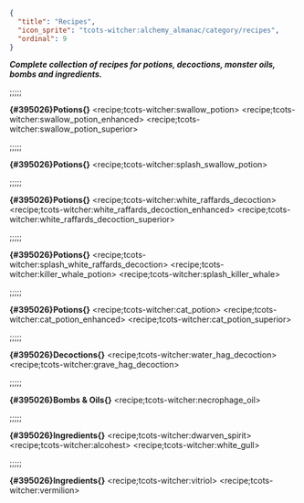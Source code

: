 ```json
{
  "title": "Recipes",
  "icon_sprite": "tcots-witcher:alchemy_almanac/category/recipes",
  "ordinal": 9
}
```


***Complete collection of recipes for potions,
decoctions, monster oils, bombs and ingredients.***

;;;;;

**{#395026}Potions{}**
<recipe;tcots-witcher:swallow_potion>
<recipe;tcots-witcher:swallow_potion_enhanced>
<recipe;tcots-witcher:swallow_potion_superior>

;;;;;

**{#395026}Potions{}**
<recipe;tcots-witcher:splash_swallow_potion>

;;;;;

**{#395026}Potions{}**
<recipe;tcots-witcher:white_raffards_decoction>
<recipe;tcots-witcher:white_raffards_decoction_enhanced>
<recipe;tcots-witcher:white_raffards_decoction_superior>

;;;;;

**{#395026}Potions{}**
<recipe;tcots-witcher:splash_white_raffards_decoction>
<recipe;tcots-witcher:killer_whale_potion>
<recipe;tcots-witcher:splash_killer_whale>

;;;;;

**{#395026}Potions{}**
<recipe;tcots-witcher:cat_potion>
<recipe;tcots-witcher:cat_potion_enhanced>
<recipe;tcots-witcher:cat_potion_superior>

;;;;;

**{#395026}Decoctions{}**
<recipe;tcots-witcher:water_hag_decoction>
<recipe;tcots-witcher:grave_hag_decoction>

;;;;;

**{#395026}Bombs & Oils{}**
<recipe;tcots-witcher:necrophage_oil>


;;;;;

**{#395026}Ingredients{}**
<recipe;tcots-witcher:dwarven_spirit>
<recipe;tcots-witcher:alcohest>
<recipe;tcots-witcher:white_gull>

;;;;;

**{#395026}Ingredients{}**
<recipe;tcots-witcher:vitriol>
<recipe;tcots-witcher:vermilion>


